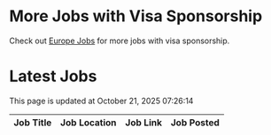 # More Jobs with Visa Sponsorship

Check out [Europe Jobs](https://github.com/sureshparimi/europejobs#latest-jobs) for more jobs with visa sponsorship.

# Latest Jobs

This page is updated at October 21, 2025 07:26:14

| Job Title | Job Location | Job Link | Job Posted |
| --- | --- | --- | --- |
